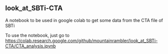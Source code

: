 ## look_at_SBTi-CTA
A notebook to be used in google colab to get some data from the CTA file of SBTi

To use the notebook, just go to
https://colab.research.google.com/github/mountainrambler/look_at_SBTi-CTA/CTA_analysis.ipynb
